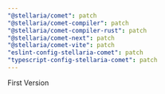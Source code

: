 ```yaml
---
"@stellaria/comet": patch
"@stellaria/comet-compiler": patch
"@stellaria/comet-compiler-rust": patch
"@stellaria/comet-next": patch
"@stellaria/comet-vite": patch
"eslint-config-stellaria-comet": patch
"typescript-config-stellaria-comet": patch
---
```


First Version
